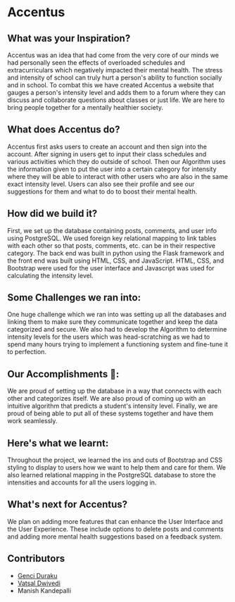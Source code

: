 # Accentus

## What was your Inspiration?
Accentus was an idea that had come from the very core of our minds we had personally seen the effects of overloaded schedules and extracurriculars which negatively impacted their mental health. The stress and intensity of school can truly hurt a person's ability to function socially and in school. To combat this we have created Accentus a website that gauges a person's intensity level and adds them to a forum where they can discuss and collaborate questions about classes or just life. We are here to bring people together for a mentally healthier society.

## What does Accentus do?
Accentus first asks users to create an account and then sign into the account. After signing in users get to input their class schedules and various activities which they do outside of school. Then our Algorithm uses the information given to put the user into a certain category for intensity where they will be able to interact with other users who are also in the same exact intensity level. Users can also see their profile and see our suggestions for them and what to do to boost their mental health.

## How did we build it?
First, we set up the database containing posts, comments, and user info using PostgreSQL. We used foreign key relational mapping to link tables with each other so that posts, comments, etc. can be in their respective category. The back end was built in python using the Flask framework and the front end was built using HTML, CSS, and JavaScript. HTML, CSS, and Bootstrap were used for the user interface and Javascript was used for calculating the intensity level.

## Some Challenges we ran into:
One huge challenge which we ran into was setting up all the databases and linking them to make sure they communicate together and keep the data categorized and secure. We also had to develop the Algorithm to determine intensity levels for the users which was head-scratching as we had to spend many hours trying to implement a functioning system and fine-tune it to perfection.

## Our Accomplishments 💪:
We are proud of setting up the database in a way that connects with each other and categorizes itself. We are also proud of coming up with an intuitive algorithm that predicts a student's intensity level. Finally, we are proud of being able to put all of these systems together and have them work seamlessly.

## Here's what we learnt:
Throughout the project, we learned the ins and outs of Bootstrap and CSS styling to display to users how we want to help them and care for them. We also learned relational mapping in the PostgreSQL database to store the intensities and accounts for all the users logging in.

## What's next for Accentus?
We plan on adding more features that can enhance the User Interface and the User Experience. These include options to delete posts and comments and adding more mental health suggestions based on a feedback system.

## Contributors
* [Genci Duraku](https://github.com/AggravatedDonald)
* [Vatsal Dwivedi](https://github.com/Vatsal101)
* Manish Kandepalli
